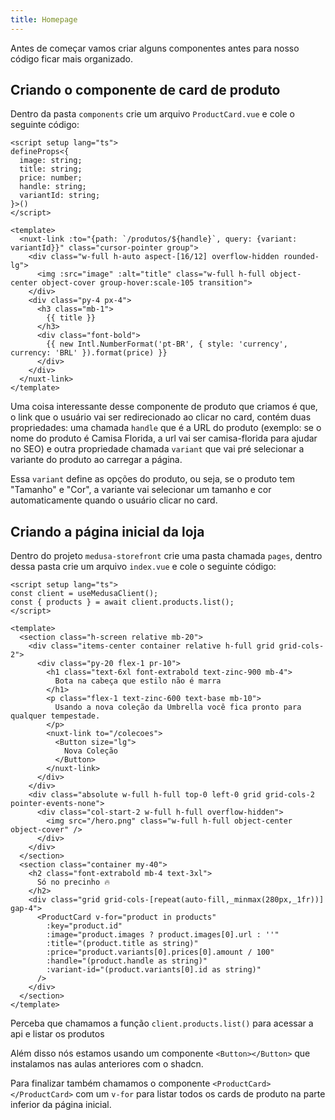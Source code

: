 ```yaml
---
title: Homepage
---
```


Antes de começar vamos criar alguns componentes antes para nosso código ficar mais organizado.

## Criando o componente de card de produto

Dentro da pasta `components` crie um arquivo `ProductCard.vue` e cole o seguinte código:

```vue [ProductCard.vue]
<script setup lang="ts">
defineProps<{
  image: string;
  title: string;
  price: number;
  handle: string;
  variantId: string;
}>()
</script>

<template>
  <nuxt-link :to="{path: `/produtos/${handle}`, query: {variant: variantId}}" class="cursor-pointer group">
    <div class="w-full h-auto aspect-[16/12] overflow-hidden rounded-lg">
      <img :src="image" :alt="title" class="w-full h-full object-center object-cover group-hover:scale-105 transition">
    </div>
    <div class="py-4 px-4">
      <h3 class="mb-1">
        {{ title }}
      </h3>
      <div class="font-bold">
        {{ new Intl.NumberFormat('pt-BR', { style: 'currency', currency: 'BRL' }).format(price) }}
      </div>
    </div>
  </nuxt-link>
</template>
```

Uma coisa interessante desse componente de produto que criamos é que, o link que o usuário vai ser redirecionado ao clicar no card, contém duas propriedades: uma chamada `handle` que é a URL do produto (exemplo: se o nome do produto é Camisa Florida, a url vai ser camisa-florida para ajudar no SEO) e outra propriedade chamada `variant` que vai pré selecionar a variante do produto ao carregar a página.

Essa `variant` define as opções do produto, ou seja, se o produto tem "Tamanho" e "Cor", a variante vai selecionar um tamanho e cor automaticamente quando o usuário clicar no card.

## Criando a página inicial da loja

Dentro do projeto `medusa-storefront` crie uma pasta chamada `pages`, dentro dessa pasta crie um arquivo `index.vue` e cole o seguinte código:

```vue [index.vue]
<script setup lang="ts">
const client = useMedusaClient();
const { products } = await client.products.list();
</script>

<template>
  <section class="h-screen relative mb-20">
    <div class="items-center container relative h-full grid grid-cols-2">
      <div class="py-20 flex-1 pr-10">
        <h1 class="text-6xl font-extrabold text-zinc-900 mb-4">
          Bota na cabeça que estilo não é marra
        </h1>
        <p class="flex-1 text-zinc-600 text-base mb-10">
          Usando a nova coleção da Umbrella você fica pronto para qualquer tempestade.
        </p>
        <nuxt-link to="/colecoes">
          <Button size="lg">
            Nova Coleção
          </Button>
        </nuxt-link>
      </div>
    </div>
    <div class="absolute w-full h-full top-0 left-0 grid grid-cols-2 pointer-events-none">
      <div class="col-start-2 w-full h-full overflow-hidden">
        <img src="/hero.png" class="w-full h-full object-center object-cover" />
      </div>
    </div>
  </section>
  <section class="container my-40">
    <h2 class="font-extrabold mb-4 text-3xl">
      Só no precinho 🔥
    </h2>
    <div class="grid grid-cols-[repeat(auto-fill,_minmax(280px,_1fr))] gap-4">
      <ProductCard v-for="product in products" 
        :key="product.id" 
        :image="product.images ? product.images[0].url : ''" 
        :title="(product.title as string)" 
        :price="product.variants[0].prices[0].amount / 100"
        :handle="(product.handle as string)"
        :variant-id="(product.variants[0].id as string)"
      />
    </div>
  </section>
</template>
```

Perceba que chamamos a função `client.products.list()` para acessar a api e listar os produtos

Além disso nós estamos usando um componente `<Button></Button>` que instalamos nas aulas anteriores com o shadcn.

Para finalizar também chamamos o componente `<ProductCard></ProductCard>` com um `v-for` para listar todos os cards de produto na parte inferior da página inicial.